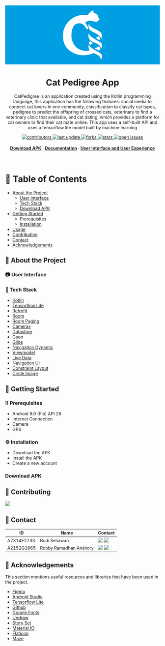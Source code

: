 <div align="center">

  ![Cat Pedigree](https://github.com/cat-pedigree/.github/blob/main/assets/images/cover.jpg)

  <h1>Cat Pedigree App</h1>
  
  <p>
    CatPedigree is an application created using the Kotlin programming language, this application has the following features: social media to connect cat lovers in one community, classification to classify cat types, pedigree to predict the offspring of crossed cats, veterinary to find a veterinary clinic that available, and cat dating, which provides a platform for cat owners to find their cat mate online. This app uses a self-built API and uses a tensorflow lite model built by machine learning
  </p>
  
<!-- Badges -->
<p>
  <a href="https://github.com/cat-pedigree/app/graphs/contributors">
    <img src="https://img.shields.io/github/contributors/cat-pedigree/app" alt="contributors" />
  </a>
  <a href="">
    <img src="https://img.shields.io/github/last-commit/cat-pedigree/app" alt="last update" />
  </a>
  <a href="https://github.com/cat-pedigree/app/network/members">
    <img src="https://img.shields.io/github/forks/cat-pedigree/app" alt="forks" />
  </a>
  <a href="https://github.com/cat-pedigree/app/stargazers">
    <img src="https://img.shields.io/github/stars/cat-pedigree/app" alt="stars" />
  </a>
  <a href="https://github.com/cat-pedigree/app/issues/">
    <img src="https://img.shields.io/github/issues/cat-pedigree/app" alt="open issues" />
  </a>
</p>
   
<h4>
    <a href="https://github.com/cat-pedigree/app/">Download APK</a>
  <span> · </span>
    <a href="https://github.com/cat-pedigree/app/">Documentation</a>
  <span> · </span>
    <a href="https://github.com/cat-pedigree/app/">User Interface and User Experience</a>
  </h4>
</div>

<br />

<!-- Table of Contents -->
# :notebook_with_decorative_cover: Table of Contents

- [About the Project](#about)
  * [User Interface](#camera-user-interface)
  * [Tech Stack](#space_invader-tech-stack)
  * [Download APK](#download-apk)
- [Getting Started](#getting-started)
  * [Prerequisites](#bangbang-prerequisites)
  * [Installation](#gear-installation)
- [Usage](#cat-pedigree-usage)
- [Contributing](#wave-contributing)
- [Contact](#handshake-contact)
- [Acknowledgements](#gem-acknowledgements)

<!-- About the Project -->
## :star2: About the Project


<!-- User Interface -->
### :camera: User Interface


<!-- Tech Stack -->
### :space_invader: Tech Stack

 - [Kotlin](#)
 - [Tensorflow Lite](#)
 - [Retrofit](#)
 - [Room](#)
 - [Room Paging](#)
 - [Camerax](#)
 - [Datastore](#)
 - [Gson](#)
 - [Glide](#)
 - [Navigation Dynamic](#)
 - [Viewmodel](#)
 - [Live Data](#)
 - [Navigation UI](#)
 - [Constraint Layout](#)
 - [Circle Image](#)

<!-- Getting Started -->
## 	:toolbox: Getting Started

<!-- Prerequisites -->
### :bangbang: Prerequisites

- Android 9.0 (Pie) API 28
- Internet Connection
- Camera
- GPS

<!-- Installation -->
### :gear: Installation

- Download the APK
- Install the APK
- Create a new account

<!-- Download APK -->
### Download APK

<!-- Contributing -->
## :wave: Contributing

<a href="https://github.com/cat-pedigree/app/graphs/contributors">
  <img src="https://contrib.rocks/image?repo=cat-pedigree/app" />
</a>

<!-- Contact -->
## :handshake: Contact

| ID         | Name                   | Contact |
|------------|------------------------|---------|
| A7314F2733 | Budi Setiawan          |<a href="https://www.linkedin.com/in/budi-setiawan15/"><img src="https://img.shields.io/badge/LinkedIn-0077B5?style=for-the-badge&logo=linkedin&logoColor=white" /></a> <a href="https://github.com/budistwn15"><img src="https://img.shields.io/badge/GitHub-100000?style=for-the-badge&logo=github&logoColor=white" /></a>         |
| A2152G1665 | Robby Ramadhan Anshory |<a href="https://www.linkedin.com/in/robby-ramadhan-anshory-99b338228/"><img src="https://img.shields.io/badge/LinkedIn-0077B5?style=for-the-badge&logo=linkedin&logoColor=white" /></a> <a href="https://github.com/RobbyRamadhanAsnhory"><img src="https://img.shields.io/badge/GitHub-100000?style=for-the-badge&logo=github&logoColor=white" /></a>          |

<!-- Acknowledgments -->
## :gem: Acknowledgements

This section mentions useful resources and libraries that have been used in the project.

 - [Figma](https://www.figma.com/)
 - [Android Studio](https://developer.android.com/studiohl=id&gclid=CjwKCAjwtIaVBhBkEiwAsr7c0muNv5iZXQPkbdA4XrY5ocVx01Vn6jRX4bPPYCkP7DKGSJcbYpecBoCtqYQAvD_BwE&gclsrc=aw.ds)
 - [Tensorflow Lite](https://www.tensorflow.org/lite/android/quickstart)
 - [Github](https://github.com/)
 - [Google Fonts](https://fonts.google.com/)
 - [Undraw](https://undraw.co/)
 - [Story Set](https://storyset.com/)
 - [Material IO](https://material.io/)
 - [Flaticon](https://www.flaticon.com/)
 - [Maze](https://maze.co/)

